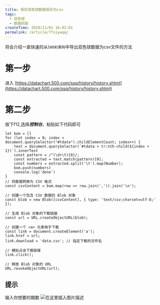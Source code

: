 ```yaml
---
title: 保存双色球数据保存为csv
tags:
  - 双色球
  - 数据抓取
createTime: 2020/11/01 16:02:01
permalink: /article/7fsiywqq/
---
```

将会介绍一直快速的从`500彩票网`中导出双色球数据为csv文件的方法

<!-- more -->

# 第一步
进入 [https://datachart.500.com/ssq/history/history.shtml](https://datachart.500.com/ssq/history/history.shtml)
# 第二步
按下f12,选择***控制台***，粘贴如下代码即可

```
let bom = []
for (let index = 0; index < document.querySelector("#tdata").childElementCount; index++) {
    text = document.querySelector(`#tdata > tr:nth-child(${index + 1})`).innerText
    const pattern = /^(\d+\t){8}/;
    const extracted = text.match(pattern)[0];
    const numbers = extracted.split('\t').map(Number);
    bom.push(numbers)
    console.log('done')
}
// 将数据转换为 CSV 格式
const csvContent = bom.map(row => row.join(',')).join('\n');

// 创建一个包含 CSV 数据的 Blob 对象
const blob = new Blob([csvContent], { type: 'text/csv;charset=utf-8;' });

// 生成 Blob 对象的下载链接
const url = URL.createObjectURL(blob);

// 创建一个 <a> 元素用于下载
const link = document.createElement('a');
link.href = url;
link.download = 'data.csv'; // 指定下载的文件名

// 模拟点击下载链接
link.click();

// 释放 Blob 对象的 URL
URL.revokeObjectURL(url);
```
## 提示
输入你想要的期数
![在这里插入图片描述](https://i-blog.csdnimg.cn/blog_migrate/4caf55cbe3e26f948823e3cc6448a2e6.png)